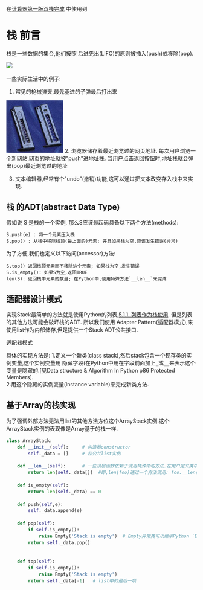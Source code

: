 在[计算器第一版双栈完成](https://github.com/shawshanks/Programming_exercise_problems/blob/master/%E7%BC%96%E7%A8%8B%E4%BD%9C%E4%B8%9A%E9%A1%B9%E7%9B%AE_%E8%AE%A1%E7%AE%97%E5%99%A8/%E8%AE%A1%E7%AE%97%E5%99%A8%E7%AC%AC%E4%B8%80%E7%89%88%E5%8F%8C%E6%A0%88%E5%AE%8C%E6%88%90.md) 中使用到
# 栈 前言
栈是一些数据的集合,他们按照 后进先出(LIFO)的原则被插入(push)或移除(pop).

<img src="https://github.com/shawshanks/Programming_exercise_problems/blob/master/Picture/%E6%A0%88.jpg" width = "30%">

一些实际生活中的例子:
1. 常见的枪械弹夹,最先塞进的子弹最后打出来
<img src="https://github.com/shawshanks/Programming_exercise_problems/blob/master/Picture/%E6%89%8B%E6%9E%AA%E5%BC%B9%E5%A4%B9.jpg" width ="30%">
2. 浏览器储存着最近浏览过的网页地址. 每次用户浏览一个新网站,网页的地址就被"push"进地址栈. 当用户点击返回按钮时,地址栈就会弹出(pop)最近浏览过的地址

3. 文本编辑器,经常有个"undo"(撤销)功能,这可以通过把文本改变存入栈中来实现.

## 栈 的ADT(abstract Data Type)
假如说 S 是栈的一个实例, 那么S应该最起码具备以下两个方法(methods):
```Python
S.push(e) : 将一个元素压入栈
S.pop() : 从栈中移除栈顶(最上面的)元素; 并且如果栈为空,应该发生错误(异常)
```
为了方便,我们也定义以下访问(accessor)方法:
```python: 
S.top() 返回栈顶元素而不移除这个元素; 如果栈为空,发生错误
S.is_empty(): 如果S为空,返回TRUE
len(S): 返回栈中元素的数量; 在Python中,使用特殊方法`__len__`来完成
```

## 适配器设计模式
实现Stack最简单的方法就是使用Python的列表,[5.1.1. 列表作为栈使用](https://docs.python.org/zh-cn/3.7/tutorial/datastructures.html#using-lists-as-stacks). 但是列表的其他方法可能会破坏栈的ADT. 所以我们使用 Adapter Pattern(适配器模式),来使用list作为内部储存,但是提供一个Stack ADT公共接口.

[适配器模式](https://zh.wikipedia.org/wiki/%E9%80%82%E9%85%8D%E5%99%A8%E6%A8%A1%E5%BC%8F)

具体的实现方法是: 
1.定义一个新类(class stack),然后stack包含一个现存类的实例变量,这个实例变量用 隐藏字段(在Python中用在字段前面加上`_`或`__`来表示这个变量是隐藏的.[见Data structure & Algorithm In Python p86 Protected Members].  
2.用这个隐藏的实例变量(instance variable)来完成新类方法.

## 基于Array的栈实现
为了强调外部方法无法用list的其他方法方位这个ArrayStack实例.这个ArrayStack实例的表现像是Array基于的栈一样.

```python
class ArrayStack:
    def __init__(self):     # 构造器constructor
        self._data = []     # 非公共list实例
     
    def __len__(self):      # 一些顶层函数依赖于调用特殊命名方法.在用户定义类中,顶层 `len`函数依赖于特殊调用方法: foo.__len__(),
        return len(self._data[])  #即,len(foo)通过一个方法调用: foo.__len()来计算
     
    def is_empty(self):
        return len(self._data) == 0
    
    def push(self,e):
        self._data.append(e)
    
    def pop(self):
        if self.is_empty():
            raise Empty('Stack is empty')  # Empty异常类可以继承Python `Exception`类
        return self._data.pop()
        
        
    def top(self):
        if self.is_empty():
            raise Empty('Stack is empty')
        return self._data[-1]   # list中的最后一项

```
